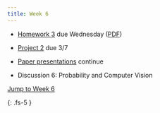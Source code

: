 ```yaml
---
title: Week 6
---
```

- [Homework 3](https://ucb-ee106.github.io/106b-sp23site/assets/hw/hw3.zip) due Wednesday ([PDF](https://ucb-ee106.github.io/106b-sp23site/assets/hw/hw3/Homework_3__Path_Planning.pdf))

- [Project 2](https://ucb-ee106.github.io/106b-sp23site/assets/proj/proj2.pdf) due 3/7

- [Paper presentations](https://docs.google.com/spreadsheets/d/1R_x_skHDTk3o6-p1RcqvzdAZNXh3GBEzwrG-fD-mpQ0/edit#gid=490407880) continue

- Discussion 6: Probability and Computer Vision

<a href="#Week6">Jump to Week 6 </a>

{: .fs-5 }
